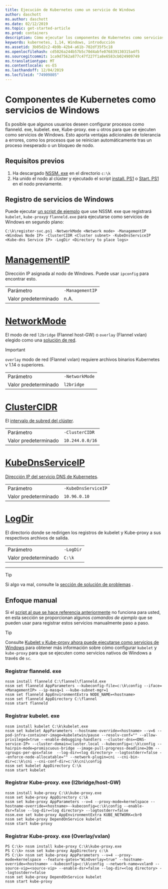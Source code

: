 ```yaml
---
title: Ejecución de Kubernetes como un servicio de Windows
author: daschott
ms.author: daschott
ms.date: 02/12/2019
ms.topic: get-started-article
ms.prod: containers
description: Cómo ejecutar los componentes de Kubernetes como servicios de Windows.
keywords: kubernetes, 1,14, Windows, introducción
ms.assetid: 3b05d2c2-4b9b-42b4-a61b-702df35f5c18
ms.openlocfilehash: cd5026a244b57b5c70d4abfe076839130315a4f5
ms.sourcegitcommit: 1ca9d7562a877c47f227f1a8e6583cb024909749
ms.translationtype: MT
ms.contentlocale: es-ES
ms.lasthandoff: 12/04/2019
ms.locfileid: "74909805"
---
```

# <a name="kubernetes-components-as-windows-services"></a>Componentes de Kubernetes como servicios de Windows 

Es posible que algunos usuarios deseen configurar procesos como flanneld. exe, kubelet. exe, Kube-proxy. exe u otros para que se ejecuten como servicios de Windows. Esto aporta ventajas adicionales de tolerancia a errores, como los procesos que se reinician automáticamente tras un proceso inesperado o un bloqueo de nodo.


## <a name="prerequisites"></a>Requisitos previos
1. Ha descargado [NSSM. exe](https://nssm.cc/download) en el directorio `c:\k`
2. Ha unido el nodo al clúster y ejecutado el script [install. PS1](https://github.com/Microsoft/SDN/tree/master/Kubernetes/flannel/install.ps1) o [Start. PS1](https://github.com/Microsoft/SDN/blob/master/Kubernetes/flannel/start.ps1) en el nodo previamente.

## <a name="registering-windows-services"></a>Registro de servicios de Windows
Puede ejecutar [un script de ejemplo](https://github.com/Microsoft/SDN/tree/master/Kubernetes/flannel/register-svc.ps1) que use NSSM. exe que registrará `kubelet`, `kube-proxy`y `flanneld.exe` para ejecutarse como servicios de Windows en segundo plano:

```
C:\k\register-svc.ps1 -NetworkMode <Network mode> -ManagementIP <Windows Node IP> -ClusterCIDR <Cluster subnet> -KubeDnsServiceIP <Kube-dns Service IP> -LogDir <Directory to place logs>
```

# <a name="managementiptabmanagementip"></a>[ManagementIP](#tab/ManagementIP)
Dirección IP asignada al nodo de Windows. Puede usar `ipconfig` para encontrar esto.

|  |  | 
|---------|---------|
|Parámetro     | `-ManagementIP`        |
|Valor predeterminado    | n.A.        |


# <a name="networkmodetabnetworkmode"></a>[NetworkMode](#tab/NetworkMode)
El modo de red `l2bridge` (Flannel host-GW) o `overlay` (Flannel vxlan) elegido como una [solución de red](./network-topologies.md).

> [!Important] 
> `overlay` modo de red (Flannel vxlan) requiere archivos binarios Kubernetes v 1.14 o superiores.

|  |  | 
|---------|---------|
|Parámetro     | `-NetworkMode`        |
|Valor predeterminado    | `l2bridge`        |


# <a name="clustercidrtabclustercidr"></a>[ClusterCIDR](#tab/ClusterCIDR)
El [intervalo de subred del clúster](./getting-started-kubernetes-windows.md#cluster-subnet-def).

|  |  | 
|---------|---------|
|Parámetro     | `-ClusterCIDR`        |
|Valor predeterminado    | `10.244.0.0/16`        |


# <a name="kubednsserviceiptabkubednsserviceip"></a>[KubeDnsServiceIP](#tab/KubeDnsServiceIP)
[Dirección IP del servicio DNS de Kubernetes](./getting-started-kubernetes-windows.md#kube-dns-def).

|  |  | 
|---------|---------|
|Parámetro     | `-KubeDnsServiceIP`        |
|Valor predeterminado    | `10.96.0.10`        |


# <a name="logdirtablogdir"></a>[LogDir](#tab/LogDir)
El directorio donde se redirigen los registros de kubelet y Kube-proxy a sus respectivos archivos de salida.

|  |  | 
|---------|---------|
|Parámetro     | `-LogDir`        |
|Valor predeterminado    | `C:\k`        |

---


> [!TIP] 
> Si algo va mal, consulte la [sección de solución de problemas](./common-problems.md#i-have-problems-running-kubernetes-processes-as-windows-services) .

## <a name="manual-approach"></a>Enfoque manual
Si el [script al que se hace referencia anteriormente](#registering-windows-services) no funciona para usted, en esta sección se proporcionan algunos *comandos de ejemplo* que se pueden usar para registrar estos servicios manualmente paso a paso.

> [!TIP] 
> Consulte [Kubelet y Kube-proxy ahora puede ejecutarse como servicios de Windows](https://kubernetes.io/docs/getting-started-guides/windows/#kubelet-and-kube-proxy-can-now-run-as-windows-services) para obtener más información sobre cómo configurar `kubelet` y `kube-proxy` para que se ejecuten como servicios nativos de Windows a través de `sc`.

### <a name="register-flanneldexe"></a>Registrar flanneld. exe
```
nssm install flanneld C:\flannel\flanneld.exe
nssm set flanneld AppParameters --kubeconfig-file=c:\k\config --iface=<ManagementIP> --ip-masq=1 --kube-subnet-mgr=1
nssm set flanneld AppEnvironmentExtra NODE_NAME=<hostname>
nssm set flanneld AppDirectory C:\flannel
nssm start flanneld
```

### <a name="register-kubeletexe"></a>Registrar kubelet. exe
```
nssm install kubelet C:\k\kubelet.exe
nssm set kubelet AppParameters --hostname-override=<hostname> --v=6 --pod-infra-container-image=kubeletwin/pause --resolv-conf="" --allow-privileged=true --enable-debugging-handlers --cluster-dns=<DNS-service-IP> --cluster-domain=cluster.local --kubeconfig=c:\k\config --hairpin-mode=promiscuous-bridge --image-pull-progress-deadline=20m --cgroups-per-qos=false  --log-dir=<log directory> --logtostderr=false --enforce-node-allocatable="" --network-plugin=cni --cni-bin-dir=c:\k\cni --cni-conf-dir=c:\k\cni\config
nssm set kubelet AppDirectory C:\k
nssm start kubelet
```

### <a name="register-kube-proxyexe-l2bridge--host-gw"></a>Registrar Kube-proxy. exe (l2bridge/host-GW)
```
nssm install kube-proxy C:\k\kube-proxy.exe
nssm set kube-proxy AppDirectory c:\k
nssm set kube-proxy AppParameters --v=4 --proxy-mode=kernelspace --hostname-override=<hostname>--kubeconfig=c:\k\config --enable-dsr=false --log-dir=<log directory> --logtostderr=false
nssm.exe set kube-proxy AppEnvironmentExtra KUBE_NETWORK=cbr0
nssm set kube-proxy DependOnService kubelet
nssm start kube-proxy
```

### <a name="register-kube-proxyexe-overlay--vxlan"></a>Registrar Kube-proxy. exe (Overlay/vxlan)
```
PS C:\k> nssm install kube-proxy C:\k\kube-proxy.exe
PS C:\k> nssm set kube-proxy AppDirectory c:\k
PS C:\k> nssm set kube-proxy AppParameters --v=4 --proxy-mode=kernelspace --feature-gates="WinOverlay=true" --hostname-override=<hostname> --kubeconfig=c:\k\config --network-name=vxlan0 --source-vip=<source-vip> --enable-dsr=false --log-dir=<log directory> --logtostderr=false
nssm set kube-proxy DependOnService kubelet
nssm start kube-proxy
```